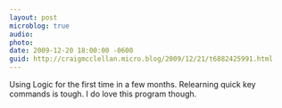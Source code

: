 ```yaml
---
layout: post
microblog: true
audio: 
photo: 
date: 2009-12-20 18:00:00 -0600
guid: http://craigmcclellan.micro.blog/2009/12/21/t6882425991.html
---
```

Using Logic for the first time in a few months.  Relearning quick key commands is tough.  I do love this program though.
